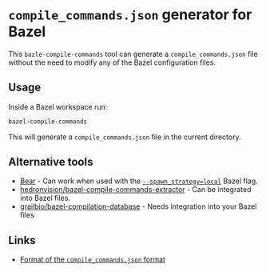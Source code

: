 # `compile_commands.json` generator for Bazel

This `bazle-compile-commands` tool can generate a `compile_commands.json` file
without the need to modify any of the Bazel configuration files.

## Usage

Inside a Bazel workspace run:

```sh
bazel-compile-commands
```

This will generate a `compile_commands.json` file in the current directory.

## Alternative tools

- [Bear](https://github.com/rizsotto/Bear) - Can work when used with the [`--spawn_strategy=local`](https://docs.bazel.build/versions/main/user-manual.html#flag--spawn_strategy) Bazel flag.
- [hedronvision/bazel-compile-commands-extractor](https://github.com/hedronvision/bazel-compile-commands-extractor) - Can be integrated into Bazel files.
- [grailbio/bazel-compilation-database](https://github.com/grailbio/bazel-compilation-database) - Needs integration into your Bazel files

## Links

- [Format of the `compile_commands.json` format](https://clang.llvm.org/docs/JSONCompilationDatabase.html)

